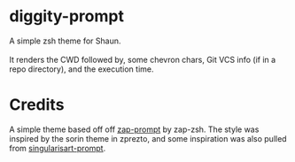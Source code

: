# diggity-prompt
A simple zsh theme for Shaun.
<br>
<br>
It renders the CWD followed by, some chevron chars, Git VCS info (if in a repo directory), and the execution time.

# Credits
A simple theme based off off [zap-prompt](https://https://github.com/zap-zsh/zap-prompt) by zap-zsh. The style was inspired by the sorin theme in zprezto, and some inspiration was also pulled from [singularisart-prompt](https://github.com/zap-zsh/singularisart-prompt).
